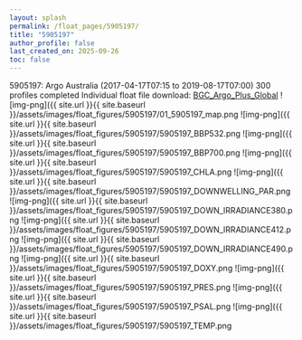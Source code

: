 ```yaml
---
layout: splash
permalink: /float_pages/5905197/
title: "5905197"
author_profile: false
last_created_on: 2025-09-26
toc: false
---
```

 
5905197: Argo Australia (2017-04-17T07:15 to 2019-08-17T07:00)
300 profiles completed
Individual float file download: [BGC_Argo_Plus_Global](https://ftp.soest.hawaii.edu/bgc_argo_plus/Individual_Floats/outliers_removed/5905197_Sprof_processed.nc)
![img-png]({{ site.url }}{{ site.baseurl }}/assets/images/float_figures/5905197/01_5905197_map.png
![img-png]({{ site.url }}{{ site.baseurl }}/assets/images/float_figures/5905197/5905197_BBP532.png
![img-png]({{ site.url }}{{ site.baseurl }}/assets/images/float_figures/5905197/5905197_BBP700.png
![img-png]({{ site.url }}{{ site.baseurl }}/assets/images/float_figures/5905197/5905197_CHLA.png
![img-png]({{ site.url }}{{ site.baseurl }}/assets/images/float_figures/5905197/5905197_DOWNWELLING_PAR.png
![img-png]({{ site.url }}{{ site.baseurl }}/assets/images/float_figures/5905197/5905197_DOWN_IRRADIANCE380.png
![img-png]({{ site.url }}{{ site.baseurl }}/assets/images/float_figures/5905197/5905197_DOWN_IRRADIANCE412.png
![img-png]({{ site.url }}{{ site.baseurl }}/assets/images/float_figures/5905197/5905197_DOWN_IRRADIANCE490.png
![img-png]({{ site.url }}{{ site.baseurl }}/assets/images/float_figures/5905197/5905197_DOXY.png
![img-png]({{ site.url }}{{ site.baseurl }}/assets/images/float_figures/5905197/5905197_PRES.png
![img-png]({{ site.url }}{{ site.baseurl }}/assets/images/float_figures/5905197/5905197_PSAL.png
![img-png]({{ site.url }}{{ site.baseurl }}/assets/images/float_figures/5905197/5905197_TEMP.png
